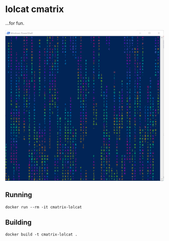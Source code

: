 # lolcat cmatrix

...for fun.

![Running in PS](screenshots/windows.png)

## Running

```
docker run --rm -it cmatrix-lolcat
```


## Building

```
docker build -t cmatrix-lolcat .
```
